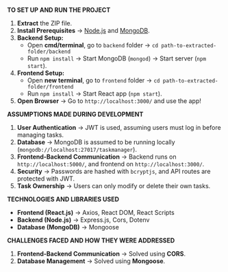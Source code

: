 ******TO SET UP AND RUN THE PROJECT******
1. **Extract** the ZIP file.  
2. **Install Prerequisites** → [Node.js](https://nodejs.org) and [MongoDB](https://www.mongodb.com/try/download/community).  
3. **Backend Setup:**  
   - Open **cmd/terminal**, go to `backend` folder → `cd path-to-extracted-folder/backend`  
   - Run `npm install` → Start MongoDB (`mongod`) → Start server (`npm start`).  
4. **Frontend Setup:**  
   - Open **new terminal**, go to `frontend` folder → `cd path-to-extracted-folder/frontend`  
   - Run `npm install` → Start React app (`npm start`).  
5. **Open Browser** → Go to `http://localhost:3000/` and use the app! 




**ASSUMPTIONS MADE DURING DEVELOPMENT**
1. **User Authentication** → JWT is used, assuming users must log in before managing tasks.  
2. **Database** → MongoDB is assumed to be running locally (`mongodb://localhost:27017/taskmanager`).  
3. **Frontend-Backend Communication** → Backend runs on `http://localhost:5000/`, and frontend on `http://localhost:3000/`.  
4. **Security** → Passwords are hashed with `bcryptjs`, and API routes are protected with JWT.  
5. **Task Ownership** → Users can only modify or delete their own tasks.  




**TECHNOLOGIES AND LIBRARIES USED**
- **Frontend (React.js)** → Axios, React DOM, React Scripts  
- **Backend (Node.js)** → Express.js, Cors, Dotenv  
- **Database (MongoDB)** → Mongoose  
  




**CHALLENGES FACED AND HOW THEY WERE ADDRESSED**
1. **Frontend-Backend Communication** → Solved using **CORS**.  
2. **Database Management** → Solved using **Mongoose**.  


